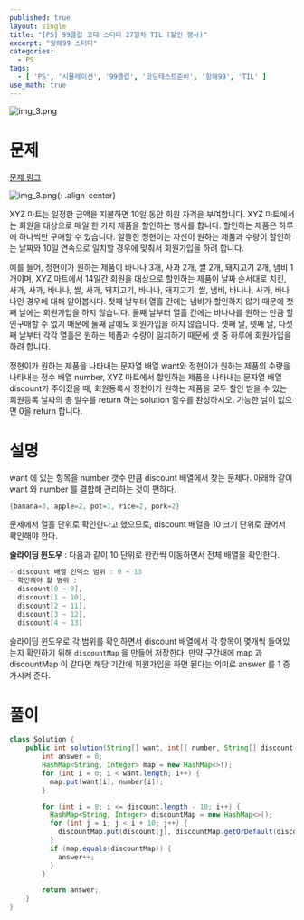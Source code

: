 ```yaml
---
published: true
layout: single
title: "[PS] 99클럽 코테 스터디 27일차 TIL (할인 행사)"
excerpt: "항해99 스터디"
categories:
  - PS
tags:
  - [ 'PS', '시뮬레이션', '99클럽', '코딩테스트준비', '항해99', 'TIL' ]
use_math: true
---
```



![img_3.png](https://zhtmr.github.io/static-files-for-posting/images/20240722/99club_TIL_thumbnail/%EA%B8%B0%EB%B3%B8%ED%98%951_java.png?raw=true)


# 문제
[문제 링크](https://school.programmers.co.kr/learn/courses/30/lessons/131127#qna)

![img_3.png](https://zhtmr.github.io/static-files-for-posting/images/20240817/ex.png?raw=true){: .align-center}

XYZ 마트는 일정한 금액을 지불하면 10일 동안 회원 자격을 부여합니다. XYZ 마트에서는 회원을 대상으로 매일 한 가지 제품을 할인하는 행사를 합니다. 할인하는 제품은 하루에 하나씩만 구매할 수 있습니다. 알뜰한 정현이는 자신이 원하는 제품과 수량이 할인하는 날짜와 10일 연속으로 일치할 경우에 맞춰서 회원가입을 하려 합니다.

예를 들어, 정현이가 원하는 제품이 바나나 3개, 사과 2개, 쌀 2개, 돼지고기 2개, 냄비 1개이며, XYZ 마트에서 14일간 회원을 대상으로 할인하는 제품이 날짜 순서대로 치킨, 사과, 사과, 바나나, 쌀, 사과, 돼지고기, 바나나, 돼지고기, 쌀, 냄비, 바나나, 사과, 바나나인 경우에 대해 알아봅시다. 첫째 날부터 열흘 간에는 냄비가 할인하지 않기 때문에 첫째 날에는 회원가입을 하지 않습니다. 둘째 날부터 열흘 간에는 바나나를 원하는 만큼 할인구매할 수 없기 때문에 둘째 날에도 회원가입을 하지 않습니다. 셋째 날, 넷째 날, 다섯째 날부터 각각 열흘은 원하는 제품과 수량이 일치하기 때문에 셋 중 하루에 회원가입을 하려 합니다.

정현이가 원하는 제품을 나타내는 문자열 배열 want와 정현이가 원하는 제품의 수량을 나타내는 정수 배열 number, XYZ 마트에서 할인하는 제품을 나타내는 문자열 배열 discount가 주어졌을 때, 회원등록시 정현이가 원하는 제품을 모두 할인 받을 수 있는 회원등록 날짜의 총 일수를 return 하는 solution 함수를 완성하시오. 가능한 날이 없으면 0을 return 합니다.

# 설명
want 에 있는 항목을 number 갯수 만큼 discount 배열에서 찾는 문제다. 아래와 같이 want 와 number 를 결합해 관리하는 것이 편하다. 
```java
{banana=3, apple=2, pot=1, rice=2, pork=2}
```
문제에서 열흘 단위로 확인한다고 했으므로, discount 배열을 10 크기 단위로 끊어서 확인해야 한다. 

**슬라이딩 윈도우** : 다음과 같이 10 단위로 한칸씩 이동하면서 전체 배열을 확인한다.
```java
- discount 배열 인덱스 범위 : 0 ~ 13
- 확인해야 할 범위 :
  discount[0 ~ 9],
  discount[1 ~ 10],
  discount[2 ~ 11],
  discount[3 ~ 12],
  discount[4 ~ 13]
```
슬라이딩 윈도우로 각 범위를 확인하면서 discount 배열에서 각 항목이 몇개씩 들어있는지 확인하기 위해 `discountMap` 을 만들어 저장한다.
만약 구간내에 map 과 discountMap 이 같다면 해당 기간에 회원가입을 하면 된다는 의미로 answer 를 1 증가시켜 준다. 


# 풀이

```java
class Solution {
    public int solution(String[] want, int[] number, String[] discount) {
        int answer = 0;
        HashMap<String, Integer> map = new HashMap<>();
        for (int i = 0; i < want.length; i++) {
          map.put(want[i], number[i]);
        }

        for (int i = 0; i <= discount.length - 10; i++) {
          HashMap<String, Integer> discountMap = new HashMap<>();
          for (int j = i; j < i + 10; j++) {
            discountMap.put(discount[j], discountMap.getOrDefault(discount[j], 0) + 1);
          }
          if (map.equals(discountMap)) {
            answer++;
          }
        }

        return answer;
    }
}
```
